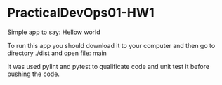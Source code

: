 # PracticalDevOps01-HW1

Simple app to say: Hellow world

To run this app you should download it to your computer and then go to directory ./dist and open file: main

It was used pylint and pytest to qualificate code and unit test it before pushing the code.

